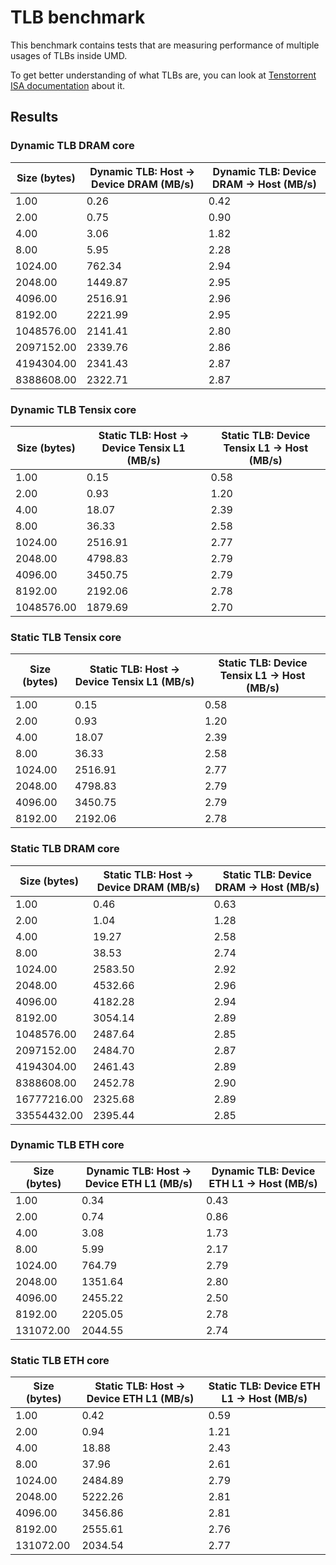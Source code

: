 # TLB benchmark

This benchmark contains tests that are measuring performance of multiple usages of TLBs inside UMD.

To get better understanding of what TLBs are, you can look at [Tenstorrent ISA documentation](https://github.com/tenstorrent/tt-isa-documentation/blob/main/WormholeB0/PCIExpressTile/TLBs.md) about it.


## Results

### Dynamic TLB DRAM core

| Size (bytes) | Dynamic TLB: Host -> Device DRAM (MB/s) | Dynamic TLB: Device DRAM -> Host (MB/s) |
|---|---|---|
| 1.00 | 0.26 | 0.42 |
| 2.00 | 0.75 | 0.90 |
| 4.00 | 3.06 | 1.82 |
| 8.00 | 5.95 | 2.28 |
| 1024.00 | 762.34 | 2.94 |
| 2048.00 | 1449.87 | 2.95 |
| 4096.00 | 2516.91 | 2.96 |
| 8192.00 | 2221.99 | 2.95 |
| 1048576.00 | 2141.41 | 2.80 |
| 2097152.00 | 2339.76 | 2.86 |
| 4194304.00 | 2341.43 | 2.87 |
| 8388608.00 | 2322.71 | 2.87 |


### Dynamic TLB Tensix core

| Size (bytes) | Static TLB: Host -> Device Tensix L1 (MB/s) | Static TLB: Device Tensix L1 -> Host (MB/s) |
|---|---|---|
| 1.00 | 0.15 | 0.58 |
| 2.00 | 0.93 | 1.20 |
| 4.00 | 18.07 | 2.39 |
| 8.00 | 36.33 | 2.58 |
| 1024.00 | 2516.91 | 2.77 |
| 2048.00 | 4798.83 | 2.79 |
| 4096.00 | 3450.75 | 2.79 |
| 8192.00 | 2192.06 | 2.78 |
| 1048576.00 | 1879.69 | 2.70 |

### Static TLB Tensix core

| Size (bytes) | Static TLB: Host -> Device Tensix L1 (MB/s) | Static TLB: Device Tensix L1 -> Host (MB/s) |
|---|---|---|
| 1.00 | 0.15 | 0.58 |
| 2.00 | 0.93 | 1.20 |
| 4.00 | 18.07 | 2.39 |
| 8.00 | 36.33 | 2.58 |
| 1024.00 | 2516.91 | 2.77 |
| 2048.00 | 4798.83 | 2.79 |
| 4096.00 | 3450.75 | 2.79 |
| 8192.00 | 2192.06 | 2.78 |

### Static TLB DRAM core

| Size (bytes) | Static TLB: Host -> Device DRAM (MB/s) | Static TLB: Device DRAM -> Host (MB/s) |
|---|---|---|
| 1.00 | 0.46 | 0.63 |
| 2.00 | 1.04 | 1.28 |
| 4.00 | 19.27 | 2.58 |
| 8.00 | 38.53 | 2.74 |
| 1024.00 | 2583.50 | 2.92 |
| 2048.00 | 4532.66 | 2.96 |
| 4096.00 | 4182.28 | 2.94 |
| 8192.00 | 3054.14 | 2.89 |
| 1048576.00 | 2487.64 | 2.85 |
| 2097152.00 | 2484.70 | 2.87 |
| 4194304.00 | 2461.43 | 2.89 |
| 8388608.00 | 2452.78 | 2.90 |
| 16777216.00 | 2325.68 | 2.89 |
| 33554432.00 | 2395.44 | 2.85 |

### Dynamic TLB ETH core

| Size (bytes) | Dynamic TLB: Host -> Device ETH L1 (MB/s) | Dynamic TLB: Device ETH L1 -> Host (MB/s) |
|---|---|---|
| 1.00 | 0.34 | 0.43 |
| 2.00 | 0.74 | 0.86 |
| 4.00 | 3.08 | 1.73 |
| 8.00 | 5.99 | 2.17 |
| 1024.00 | 764.79 | 2.79 |
| 2048.00 | 1351.64 | 2.80 |
| 4096.00 | 2455.22 | 2.50 |
| 8192.00 | 2205.05 | 2.78 |
| 131072.00 | 2044.55 | 2.74 |

### Static TLB ETH core

| Size (bytes) | Static TLB: Host -> Device ETH L1 (MB/s) | Static TLB: Device ETH L1 -> Host (MB/s) |
|---|---|---|
| 1.00 | 0.42 | 0.59 |
| 2.00 | 0.94 | 1.21 |
| 4.00 | 18.88 | 2.43 |
| 8.00 | 37.96 | 2.61 |
| 1024.00 | 2484.89 | 2.79 |
| 2048.00 | 5222.26 | 2.81 |
| 4096.00 | 3456.86 | 2.81 |
| 8192.00 | 2555.61 | 2.76 |
| 131072.00 | 2034.54 | 2.77 |